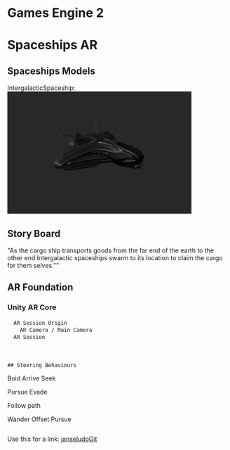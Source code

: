 # Games Engine 2



# Spaceships AR
## Spaceships Models

IntergalacticSpaceship:
![alt text](IntergalacticSpaceship.JPG "Logo Title Text 1")






## Story Board
"As the cargo ship transports goods from the far end of the earth to the other end Intergalactic spaceships swarm to its location to claim the cargo for them selves.""

## AR Foundation
### Unity AR Core

```
  AR Session Origin
    AR Camera / Main Camera
  AR Session



## Steering Behaviours

```
  Boid
  Arrive
  Seek

  Pursue
  Evade

  Follow path

  Wander
  Offset Pursue
```
```
Use this for a link: [janseludoGit](https://github.com/janseludo/Games-Engine-2)
